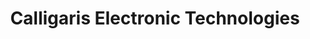 ---
title: "Calligaris Electronic Technologies"
url: /kingston/calligaris-electronic-technologies/
shop: Elektronik
---